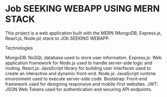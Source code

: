  # Job SEEKING WEBAPP USING MERN STACK

This project is a web application built with the MERN (MongoDB, Express.js, React.js, Node.js) stack to JOb SEEKING WEBAPP.

Technologies

MongoDB: NoSQL database used to store user information.
Express.js: Web application framework for Node.js used to handle server-side logic and routing.
React.js: JavaScript library for building user interfaces used to create an interactive and dynamic front-end.
Node.js: JavaScript runtime environment used to execute server-side code.
Bootstrap: Front-end framework used for designing responsive and mobile-first websites.
JWT: JSON Web Tokens used for authentication and securing API endpoints.